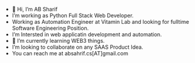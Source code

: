 - 👋 Hi, I’m AB Sharif
- I’m working as Python Full Stack Web Developer.
- Working as Automation Engineer at Vitamin Lab and looking for fulltime Software Engineering Position.
- I’m Intersted in web applicatin development and automation.
- 🌱 I’m currently learning WEB3 things.
- I’m looking to collaborate on any SAAS Product Idea.
- You can reach me at absahrif.cs[AT]gmail.com
